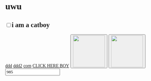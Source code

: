 <!DOCTYPE html>
<html lang="en">
<head>
    <meta charset="UTF-8" />
    <meta name="viewport" content="width=device-width, initial-scale=1.0" />
    <style>
        * {
            font-family: "Comic Sans MS", "Comic Sans";
        }
    </style>
    <title>LOLOLOLO</title>
</head>
<body>
    <h1>uwu</h1>
    <h2><input type="checkbox" class="catboy" />i am a catboy</h2>
    <a href="?ddd">ddd</a>
    <a href="?ddd2">ddd2</a>
    <a href="?corn">corn</a>
    <a href="https://ottonik.github.io">CLICK HERE BOY</a>
    <button class="napierdalacz">
        <img src="https://i.imgur.com/31fA5CM.png" width="100" height="100" />
    </button>
    <button class="napierdalacz-stop">
        <img src="https://i.imgur.com/sgQXzaw.png" width="100" height="100" alt="" />
    </button>
    <input type="number" class="loyalityId" value="985" />
    <script>
        let coupons = [
            37125,
            53279,
            53705,
            53742,
            53746,
            53748,
            53765,
            53801,
            53802,
            53803,
            53804,
            53805,
            53806,
            53807,
            53808,
            53809,
            53810,
        ];
        let intid = null;
        document.querySelector(".napierdalacz").addEventListener("click", () => {
            if (intid) clearInterval(intid);
            intid = setInterval(() => {
                getPrize(
                    mcd.bridge,
                    parseInt(document.querySelector(".loyalityId").value)
                );
            }, 2500);
        });
        document.querySelector(".napierdalacz-stop").addEventListener("click", () => {
            if (intid) clearInterval(intid);
        });
        document.addEventListener("mcdBridgeReady", function (e) {
            console.log(mcd);
            console.log(JSON.stringify(mcd));
            console.log(mcd.bridge);
            console.log(JSON.stringify(mcd.bridge));
            console.log(typeof mcd);
            console.log(typeof mcd.bridge);
            console.log("gowno");
            let offerActivation = mcd.bridge.message("offerActivation");
            let deals = mcd.bridge.message("deals");
            let user = mcd.bridge.message("user");
            user.send({
            promptlogin: true
            });
            user.on("data", function (data) {
                console.log("chuj");
                console.log(data);
           console.log("chuj");
                console.log(typeof data);
           console.log("chuj");
                console.log(typeof mcd);
           console.log("chuj");
                console.log(typeof mcd.bridge);
          
                console.log("chuj");
                console.log(JSON.stringify(loyaltyCardId));
           console.log("chuj");
                console.log(JSON.stringify(loyaltyCardType));
           console.log("chuj");
                console.log(JSON.stringify(currentPoints));
           console.log("chuj");
                console.log(JSON.stringify(code));
           console.log("chuj");
                console.log(JSON.stringify(giftId));
           console.log("chuj");
                console.log(JSON.stringify(instanceId));
           console.log("chuj");
                console.log(JSON.stringify(redeemedOfferId));
           console.log("chuj");
                console.log(JSON.stringify(giftId));
           console.log("chuj");
                console.log(JSON.stringify(pointsBalance));
        console.log("chuj");
                //   getPrize(offerActivation);
                let i = 985;
            });
            user.on("error", function (error) {});
            user.on("done", function () {});
        });
        function getPrize(bridge, loyalityId) {
            let couponId = coupons[Math.floor(Math.random() * coupons.length) + 1 - 1];
            let offerActivation = bridge.message("offerActivation")
            let offers = bridge.message("offers")
            offers.send({
            getRedeemedOffers: true
            });
            offerActivation.send({
                loyaltyId: 1129,
                autoActivate: false,
                rewardId: 97983
            });
            offerActivation.on("data", function (data) {
                console.log("offer activation data", loyalityId, data[0]);
                console.log(JSON.stringify(data));
            });
            offerActivation.on("error", function (error) {
                console.warn("MCD ERROR", loyalityId, JSON.stringify(error));
                console.log(JSON.stringify(loyaltyId));
            });
            offerActivation.on("done", function () {
                console.log("corn done 11", loyalityId);
                console.log(offers);
            });
            offers.on("data", function (data) {
                console.log("offers data", loyalityId, data);
                console.log(JSON.stringify(data));
            });
            offers.on("error", function (error) {
                console.warn("offers MCD ERROR", loyalityId, JSON.stringify(error));
            });
            offers.on("done", function () {
                console.log("offers done 22", loyalityId);
            });
        }
    </script>
    <script src="//cdn.jsdelivr.net/npm/eruda"></script>
    <script>
        eruda.init();
    </script>
</body>
</html>

